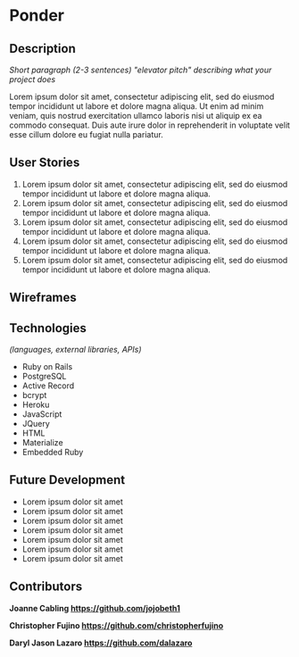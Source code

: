 # Ponder
<Link to Heroku hosted project>

## Description
*Short paragraph (2-3 sentences) "elevator pitch" describing what your project does*

Lorem ipsum dolor sit amet, consectetur adipiscing elit, sed do eiusmod tempor incididunt ut labore et dolore magna aliqua. Ut enim ad minim veniam, quis nostrud exercitation ullamco laboris nisi ut aliquip ex ea commodo consequat. Duis aute irure dolor in reprehenderit in voluptate velit esse cillum dolore eu fugiat nulla pariatur.

## User Stories
1. Lorem ipsum dolor sit amet, consectetur adipiscing elit, sed do eiusmod tempor incididunt ut labore et dolore magna aliqua.
2. Lorem ipsum dolor sit amet, consectetur adipiscing elit, sed do eiusmod tempor incididunt ut labore et dolore magna aliqua.
3. Lorem ipsum dolor sit amet, consectetur adipiscing elit, sed do eiusmod tempor incididunt ut labore et dolore magna aliqua.
4. Lorem ipsum dolor sit amet, consectetur adipiscing elit, sed do eiusmod tempor incididunt ut labore et dolore magna aliqua.
5. Lorem ipsum dolor sit amet, consectetur adipiscing elit, sed do eiusmod tempor incididunt ut labore et dolore magna aliqua.

## Wireframes

## Technologies
*(languages, external libraries, APIs)*
- Ruby on Rails
- PostgreSQL
- Active Record
- bcrypt 
- Heroku
- JavaScript
- JQuery
- HTML
- Materialize
- Embedded Ruby

## Future Development
- Lorem ipsum dolor sit amet
- Lorem ipsum dolor sit amet
- Lorem ipsum dolor sit amet
- Lorem ipsum dolor sit amet
- Lorem ipsum dolor sit amet
- Lorem ipsum dolor sit amet
- Lorem ipsum dolor sit amet

## Contributors
**Joanne Cabling https://github.com/jojobeth1**

**Christopher Fujino https://github.com/christopherfujino**

**Daryl Jason Lazaro https://github.com/dalazaro**
